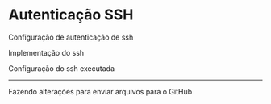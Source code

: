 # Autenticação SSH

Configuração de autenticação de ssh

Implementação do ssh

Configuração do ssh executada 

*************
Fazendo alterações para enviar arquivos para o GitHub